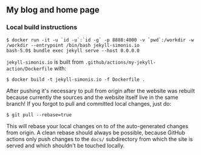 ## My blog and home page

### Local build instructions

```
$ docker run -it -u `id -u`:`id -g` -p 8888:4000 -v `pwd`:/workdir -w /workdir --entrypoint /bin/bash jekyll-simonis.io
bash-5.0$ bundle exec jekyll serve --host 0.0.0.0
```

`jekyll-simonis.io` is built from `.github/actions/my-jekyll-action/Dockerfile` with:

```
$ docker build -t jekyll-simonis.io -f Dockerfile .
```

After pushing it's necessary to pull from origin after the website was rebuilt because currently the sources and the website itself live in the same branch! If you forgot to pull and committed local changes, just do:

```
$ git pull --rebase=true
```

This will rebase your local changes on to of the auto-generated changes from origin. A clean rebase should always be possible, because GitHub actions only push changes to the `docs/` subdirectory from which the site is served and which shouldn't be touched locally.

